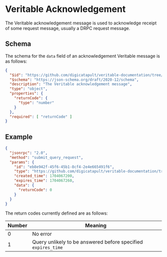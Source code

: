 # Veritable Acknowledgement
The Veritable acknowledgement message is used to acknowledge receipt of some
request message, usually a DRPC request message.

## Schema
The schema for the `data` field of an acknowledgement Veritable message is as follows:
```json
{
  "$id": "https://github.com/digicatapult/veritable-documentation/tree/main/schemas/veritable_messaging/query_ack/0.1",
  "$schema": "https://json-schema.org/draft/2020-12/schema",
  "description": "The Veritable acknowledgement message",
  "type": "object",
  "properties": {
    "returnCode": {
      "type": "number"
    }
  },
  "required": [ "returnCode" ]
}
```

## Example
```json
{
  "jsonrpc": "2.0",
  "method": "submit_query_request",
  "params": {
    "id": "eb8e942f-45f6-45b1-8cf4-2e4e665491f6",
    "type": "https://github.com/digicatapult/veritable-documentation/tree/main/schemas/veritable_messaging/query_ack/0.1",
    "created_time": 1704067200,
    "expires_time": 1704067260,
    "data": {
      "returnCode": 0
    }
  }
}
```

The return codes currently defined are as follows:

| Number | Meaning |
| - | - |
| 0 | No error |
| 1 | Query unlikely to be answered before specified `expires_time` |